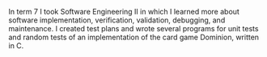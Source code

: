 In term 7 I took Software Engineering II in which I learned more about software implementation, verification, validation, debugging, and maintenance. I created test plans and wrote several programs for unit tests and random tests of an implementation of the card game Dominion, written in C.
